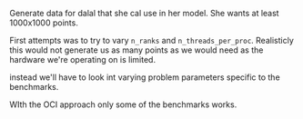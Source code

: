 Generate data for dalal that she cal use in her model. 
She wants at least 1000x1000 points.

First attempts was to try to vary `n_ranks` and `n_threads_per_proc`. Realisticly this would not generate us as many points as we would need as the hardware we're operating on is limited.

instead we'll have to look int varying problem parameters specific to the benchmarks.

WIth the OCI approach only some of the benchmarks works.